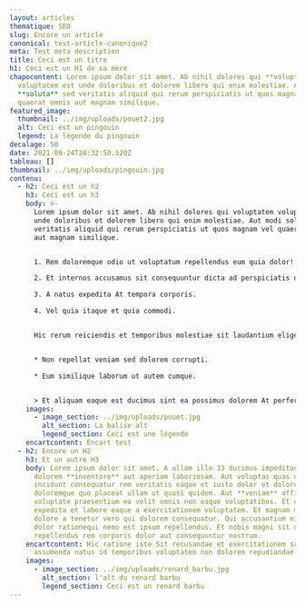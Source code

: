 ```yaml
---
layout: articles
thematique: SEO
slug: Encore un article
canonical: test-article-canonique2
meta: Test meta description
title: Ceci est un titre
h1: Ceci est un H1 de sa mère
chapocontent: Lorem ipsum dolor sit amet. Ab nihil dolores qui **voluptatem**
  voluptatem est unde doloribus et dolorem libero qui enim molestiae. Aut modi
  **soluta** sed veritatis aliquid qui rerum perspiciatis ut quos magnam vel
  quaerat omnis aut magnam similique.
featured_image:
  thumbnail: ../img/uploads/pouet2.jpg
  alt: Ceci est un pingouin
  legend: La légende du pingouin
decalage: 50
date: 2021-09-24T20:32:50.520Z
tableau: []
thumbnail: ../img/uploads/pingouin.jpg
contenu:
  - h2: Ceci est un h2
    h3: Ceci est un h3
    body: >-
      Lorem ipsum dolor sit amet. Ab nihil dolores qui voluptatem voluptatem est
      unde doloribus et dolorem libero qui enim molestiae. Aut modi soluta sed
      veritatis aliquid qui rerum perspiciatis ut quos magnam vel quaerat omnis
      aut magnam similique.


      1. Rem doloremque odio ut voluptatum repellendus eum quia dolor!

      2. Et internos accusamus sit consequuntur dicta ad perspiciatis omnis a corporis vitae?

      3. A natus expedita At tempora corporis.

      4. Vel quia itaque et quia commodi.


      Hic rerum reiciendis et temporibus molestiae sit laudantium eligendi et blanditiis provident ut accusamus provident non beatae amet? Et nemo assumenda sit animi perspiciatis et distinctio dicta.


      * Non repellat veniam sed dolorem corrupti.

      * Eum similique laborum ut autem cumque.


      > Et aliquam eaque est ducimus sint ea possimus dolorem At perferendis facere!
    images:
      - image_section: ../img/uploads/pouet.jpg
        alt_section: La balise alt
        legend_section: Ceci est une légende
    encartcontent: Encart test
  - h2: Encore un H2
    h3: Et un autre H3
    body: Lorem ipsum dolor sit amet. A ullam illo 33 ducimus impeditaut fugit et
      dolorem **inventore** aut aperiam laboriosam. Aut voluptas quas quo
      incidunt consequatur rem veritatis eaque et iusto dolor et doloremque
      doloremque quo placeat ullam ut quasi quidem. Aut **veniam** officiis ut
      voluptate praesentium ea velit omnis non eaque voluptatibus. Et eligendi
      expedita et labore eaque a exercitationem voluptatem. Et magnam minima Non
      dolore a tenetur vero qui dolorem consequatur. Qui accusantium nisi vel
      dolor rationequi nemo est ipsum repellendus. Et nobis magni sit dolorem
      repellendus rem corporis dolor aut consequuntur nostrum.
    encartcontent: Hic ratione iste Sit recusandae et exercitationem sapiente est
      assumenda natus id temporibus voluptatem non dolorem repudiandae
    images:
      - image_section: ../img/uploads/renard_barbu.jpg
        alt_section: l'alt du renard barbu
        legend_section: Ceci est un renard barbu
---
```

